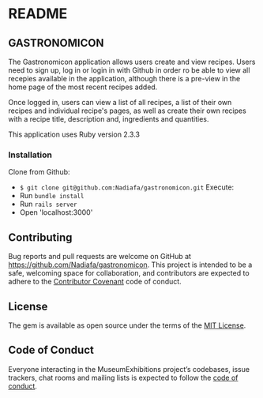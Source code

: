 # README

## GASTRONOMICON

The Gastronomicon application allows users create and view recipes.
Users need to sign up, log in or login in with Github in order ro be able to view all recepies available in the application, although there is a pre-view in the home page of the most recent recipes added.

Once logged in, users can view a list of all recipes, a list of their own recipes and individual recipe's pages, as well as create their own recipes with a recipe title, description and, ingredients and quantities.

This application uses Ruby version 2.3.3

### Installation

Clone from Github:
* `$ git clone git@github.com:Nadiafa/gastronomicon.git`
Execute:
* Run `bundle install`
* Run `rails server`
* Open 'localhost:3000'


## Contributing

Bug reports and pull requests are welcome on GitHub at https://github.com/Nadiafa/gastronomicon. This project is intended to be a safe, welcoming space for collaboration, and contributors are expected to adhere to the [Contributor Covenant](http://contributor-covenant.org) code of conduct.

## License

The gem is available as open source under the terms of the [MIT License](https://opensource.org/licenses/MIT).

## Code of Conduct

Everyone interacting in the MuseumExhibitions project’s codebases, issue trackers, chat rooms and mailing lists is expected to follow the [code of conduct](https://github.com/Nadiafa/gastronomicon/blob/master/CODE_OF_CONDUCT.md).